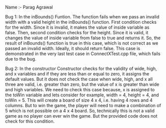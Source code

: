 

Name :- Parag Agrawal

Bug 1: In the inBounds() Funtion.
  The function fails when we pass an invalid width with a valid height in the inBounds() function. 
  First condition checks for the width. Since it is invalid, it makes the value of inside variable as false.
  Then, second condition checks for the height. Since it is valid, it changes the value of inside variable from false to true and returns it.
  So, the result of inBounds() function is true in this case, which is not correct as we passed an invalid width. Ideally, it should return false.
  This case is demonstrated in the very last test case in ConnectXTest.cpp file, which fails due to the bug.

Bug 2: In the constructor
  Constructor checks for the validity of wide, high, and x variables and if they are less than or equal to zero, it assigns the default values.
  But it does not check the case when wide, high, and x all three are valid, i.e. greater than zero, but the value of x is greater than wide and high variables.
  We need to check this case because, x is assigned to the toWin variable and lets consider for example, width = 4, height = 4, and toWin = 5.
  This will create a board of size 4 x 4, i.e. having 4 rows and 4 columns. But to win the game, the player will need to make a combination of 5 which is not possible on a 4 x 4 board. So, technically this is not a valid game as no player can ever win the game. But the provided code does not check for this condition.
  
